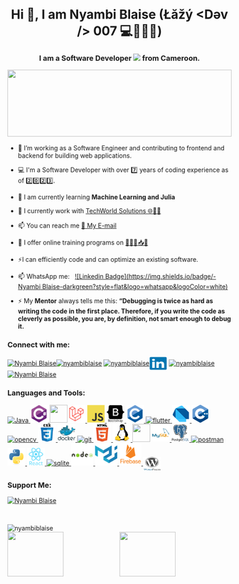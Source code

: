 <h1 align="center">Hi 👋, I am Nyambi Blaise (Łăžý &lt;Dəv /> 007 💻🧠🫣🙈)</h1>
<h3 align="center">I am a Software Developer <img src="https://media.giphy.com/media/WUlplcMpOCEmTGBtBW/giphy.gif" width="30"> from Cameroon.</h3>
<p align="center"><img src="https://media.giphy.com/media/dWesBcTLavkZuG35MI/giphy.gif" width="100%" height="150px"  /></p>

- 🔭 I’m working as a Software Engineer and contributing to frontend and backend for building web applications.
- 💻 I'm a Software Developer with over 7️⃣ years of coding experience as of 2️⃣0️⃣2️⃣3️⃣.
- 🌱 I am currently learning **Machine Learning and Julia**
- 📝 I currently work with <a href="techworld237.com" target="blank">TechWorld Solutions 🌐👨‍💻</a>
- 📫 You can reach me <a href="mailto:nyambiblaise92@gmail.com">📧 My E-mail</a>
- 🌱 I offer online training programs on <a href="http://techworld237.com/training-offers/" target="blank">👨‍🔧🚀📥🚸</a>
- ⚡I can efficiently code and can optimize an existing software.
- 📫 WhatsApp me: &nbsp; [![Linkedin Badge](https://img.shields.io/badge/-Nyambi Blaise-darkgreen?style=flat&logo=whatsapp&logoColor=white)](https://wa.me/+237679194380)


- ⚡ My **Mentor** always tells me this: **“Debugging is twice as hard as writing the code in the first place. Therefore, if you write the code as cleverly as possible, you are, by definition, not smart enough to debug it.**

<h3 align="left">Connect with me:</h3>
<p align="left">
<a href="https://wa.me/+237679194380" target="blank"><img align="center" src="https://img.icons8.com/?size=512&id=d5ntEsf0JRhM&format=png" alt="Nyambi Blaise" height="30" width="40" /></a><a href="https://twitter.com/lazydev007" target="blank"><img align="center" src="https://raw.githubusercontent.com/rahuldkjain/github-profile-readme-generator/master/src/images/icons/Social/twitter.svg" alt="nyambiblaise" height="30" width="40" /></a>
<a href="https://instagram.com/lazydev007" target="blank"><img align="center" src="https://raw.githubusercontent.com/rahuldkjain/github-profile-readme-generator/master/src/images/icons/Social/instagram.svg" alt="nyambiblaise" height="30" width="40" /></a><a href="https://linkedin.com/in/nyambiblaise92" target="blank"><img align="center" src="https://raw.githubusercontent.com/devicons/devicon/master/icons/linkedin/linkedin-original.svg" alt="nyambiblaise" height="30" width="40" /></a>
<a href="https://facebook.com/lazydev007" target="blank"><img align="center" src="https://raw.githubusercontent.com/rahuldkjain/github-profile-readme-generator/master/src/images/icons/Social/facebook.svg" alt="nyambiblaise" height="30" width="40" /></a>
<a href="https://www.youtube.com/@nyambiblaise" target="blank"><img align="center" src="https://raw.githubusercontent.com/rahuldkjain/github-profile-readme-generator/master/src/images/icons/Social/youtube.svg" alt="Nyambi Blaise" height="30" width="40" /></a>
</p>

<h3 align="left">Languages and Tools:</h3>
<p align="left"> <a href="https://www.java.com/" target="_blank" rel="noreferrer"> <img src="https://cdn.worldvectorlogo.com/logos/java-1.svg" alt="Java" width="40" height="40"/></a><a href="#" target="_blank" rel="noreferrer"> <img src="https://raw.githubusercontent.com/devicons/devicon/master/icons/csharp/csharp-original.svg" alt="c" width="40" height="40"/> </a><img width="40" height="40" src="https://raw.githubusercontent.com/jmnote/z-icons/master/svg/php.svg"><img width="40" height="40" src="https://raw.githubusercontent.com/github/explore/80688e429a7d4ef2fca1e82350fe8e3517d3494d/topics/laravel/laravel.png"><a href="https://developer.mozilla.org/en-US/docs/Web/JavaScript" target="_blank" rel="noreferrer"> <img src="https://raw.githubusercontent.com/devicons/devicon/master/icons/javascript/javascript-original.svg" alt="javascript" width="40" height="40"/> </a><a href="https://getbootstrap.com" target="_blank" rel="noreferrer"> <img src="https://raw.githubusercontent.com/devicons/devicon/master/icons/bootstrap/bootstrap-plain-wordmark.svg" alt="bootstrap" width="40" height="40"/> </a> <a href="https://www.cprogramming.com/" target="_blank" rel="noreferrer"> <img src="https://raw.githubusercontent.com/devicons/devicon/master/icons/c/c-original.svg" alt="c" width="40" height="40"/> </a><a href="https://flutter.dev" target="_blank" rel="noreferrer"> <img src="https://www.vectorlogo.zone/logos/flutterio/flutterio-icon.svg" alt="flutter" width="40" height="40"/> </a> <a href="https://flutter.dev" target="_blank" rel="noreferrer"> <img src="https://raw.githubusercontent.com/github/explore/80688e429a7d4ef2fca1e82350fe8e3517d3494d/topics/dart/dart.png" alt="dart" width="40" height="40"/> </a><a href="https://www.w3schools.com/cpp/" target="_blank" rel="noreferrer"> <img src="https://raw.githubusercontent.com/devicons/devicon/master/icons/cplusplus/cplusplus-original.svg" alt="cplusplus" width="40" height="40"/> </a> <a href="https://opencv.org/" target="_blank" rel="noreferrer"> <img src="https://www.vectorlogo.zone/logos/opencv/opencv-icon.svg" alt="opencv" width="40" height="40"/> </a><a href="https://www.w3schools.com/css/" target="_blank" rel="noreferrer"> <img src="https://raw.githubusercontent.com/devicons/devicon/master/icons/css3/css3-original-wordmark.svg" alt="css3" width="40" height="40"/> </a> 
<a href="https://www.docker.com/" target="_blank" rel="noreferrer"> <img src="https://raw.githubusercontent.com/devicons/devicon/master/icons/docker/docker-original-wordmark.svg" alt="docker" width="40" height="40"/> </a><a href="https://git-scm.com/" target="_blank" rel="noreferrer"> <img src="https://www.vectorlogo.zone/logos/git-scm/git-scm-icon.svg" alt="git" width="40" height="40"/> </a><a href="https://www.w3.org/html/" target="_blank" rel="noreferrer"> <img src="https://raw.githubusercontent.com/devicons/devicon/master/icons/html5/html5-original-wordmark.svg" alt="html5" width="40" height="40"/> </a>  <a href="https://www.linux.org/" target="_blank" rel="noreferrer"> <img src="https://raw.githubusercontent.com/devicons/devicon/master/icons/linux/linux-original.svg" alt="linux" width="40" height="40"/> </a> <img width="40" height="40" src="https://raw.githubusercontent.com/jmnote/z-icons/master/svg/bash.svg"> <a href="https://www.mysql.com/" target="_blank" rel="noreferrer"> <img src="https://raw.githubusercontent.com/devicons/devicon/master/icons/mysql/mysql-original-wordmark.svg" alt="mysql" width="40" height="40"/> </a><a href="https://www.postgresql.org" target="_blank" rel="noreferrer"> <img src="https://raw.githubusercontent.com/devicons/devicon/master/icons/postgresql/postgresql-original-wordmark.svg" alt="postgresql" width="40" height="40"/> </a> <a href="https://postman.com" target="_blank" rel="noreferrer"> <img src="https://www.vectorlogo.zone/logos/getpostman/getpostman-icon.svg" alt="postman" width="40" height="40"/> </a> <a href="https://www.python.org" target="_blank" rel="noreferrer"> <img src="https://raw.githubusercontent.com/devicons/devicon/master/icons/python/python-original.svg" alt="python" width="40" height="40"/> </a><a href="https://reactjs.org/" target="_blank" rel="noreferrer"> <img src="https://raw.githubusercontent.com/devicons/devicon/master/icons/react/react-original-wordmark.svg" alt="react" width="40" height="40"/> </a> <a href="https://www.sqlite.org/" target="_blank" rel="noreferrer"> <img src="https://www.vectorlogo.zone/logos/sqlite/sqlite-icon.svg" alt="sqlite" width="40" height="40"/> </a> <a href="#" target="_blank" rel="noreferrer"> <img src="https://raw.githubusercontent.com/devicons/devicon/master/icons/nodejs/nodejs-original-wordmark.svg" alt="NodeJS" width="50" height="50"/> </a><a href="#" target="_blank" rel="noreferrer"> <img src="https://raw.githubusercontent.com/devicons/devicon/master/icons/materialui/materialui-original.svg" alt="Material UI" width="50" height="50"/> </a><a href="#" target="_blank" rel="noreferrer"> <img src="https://raw.githubusercontent.com/devicons/devicon/master/icons/firebase/firebase-plain-wordmark.svg" alt="Material UI" width="50" height="50"/> </a><a href="#" target="blank"><img align="center" src="https://raw.githubusercontent.com/devicons/devicon/master/icons/wordpress/wordpress-original.svg" alt="Nyambi Blaise" height="30" width="40" /></a>
</p>
<h3 align="left">Support Me:</h3>
<p><a href="https://campay.net/pay/techworld-solutions-785-1686164481-NY/"> <img  src="https://cdn.buymeacoffee.com/buttons/v2/default-yellow.png" height="50" width="210" alt="Nyambi Blaise" /></a></p><br>
<p><img align="left" width="350px" src="https://github-readme-streak-stats.herokuapp.com/?user=nyambiblaise" alt="nyambiblaise" /><br><img width="50%" height="100px" src="https://github-readme-stats.vercel.app/api/top-langs/?username=nyambiblaise&layout=compact"/><img height="100px" width="50%" src="https://github-readme-stats.vercel.app/api?username=nyambiblaise&show_icons=true&theme=radical"/></p>